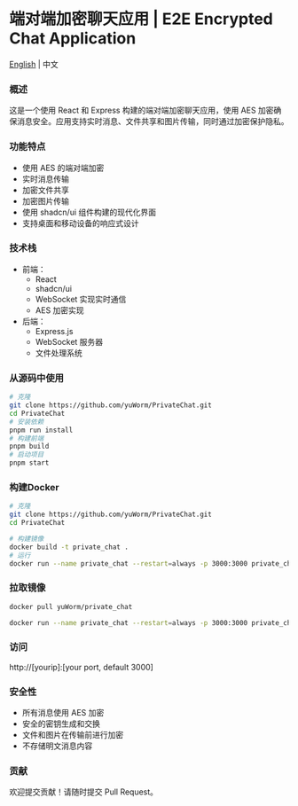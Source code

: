 
# 端对端加密聊天应用 | E2E Encrypted Chat Application

[English](./README.EN.md) | 中文

### 概述
这是一个使用 React 和 Express 构建的端对端加密聊天应用，使用 AES 加密确保消息安全。应用支持实时消息、文件共享和图片传输，同时通过加密保护隐私。

### 功能特点
- 使用 AES 的端对端加密
- 实时消息传输
- 加密文件共享
- 加密图片传输
- 使用 shadcn/ui 组件构建的现代化界面
- 支持桌面和移动设备的响应式设计

### 技术栈
- 前端：
  - React
  - shadcn/ui
  - WebSocket 实现实时通信
  - AES 加密实现
- 后端：
  - Express.js
  - WebSocket 服务器
  - 文件处理系统

### 从源码中使用

```bash
# 克隆
git clone https://github.com/yuWorm/PrivateChat.git
cd PrivateChat
# 安装依赖
pnpm run install
# 构建前端
pnpm build
# 启动项目
pnpm start
```

### 构建Docker
```bash
# 克隆
git clone https://github.com/yuWorm/PrivateChat.git
cd PrivateChat

# 构建镜像
docker build -t private_chat .
# 运行
docker run --name private_chat --restart=always -p 3000:3000 private_chat:latest 
```

### 拉取镜像
```bash
docker pull yuWorm/private_chat

docker run --name private_chat --restart=always -p 3000:3000 private_chat:latest 
```

### 访问
http://[yourip]:[your port, default 3000]

### 安全性
- 所有消息使用 AES 加密
- 安全的密钥生成和交换
- 文件和图片在传输前进行加密
- 不存储明文消息内容

### 贡献
欢迎提交贡献！请随时提交 Pull Request。
